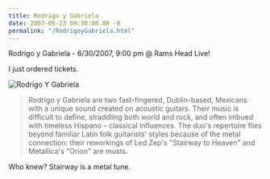 ```yaml
---
title: Rodrigo y Gabriela
date: 2007-05-23 09:38:00.00 -8
permalink: "/RodrigoyGabriela.html"
---
```

Rodrigo y Gabriela - 6/30/2007, 9:00 pm @ Rams Head Live!

I just ordered tickets.

![Rodrigo Y Gabriela](/images/RodrigoYGabriela.gif)

> Rodrigo y Gabriela are two fast-fingered, Dublin-based, Mexicans with a unique sound created on acoustic guitars. Their music is difficult to define, straddling both world and rock, and often imbued with timeless Hispano – classical influences. The duo's repertoire flies beyond familiar Latin folk guitarists' styles because of the metal connection: their reworkings of Led Zep's "Stairway to Heaven" and Metallica's "Orion" are musts.

Who knew? Stairway is a metal tune.